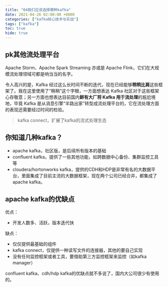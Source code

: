 ```yaml
---
title: "04我们应该选择哪种kafka"
date: 2021-04-26 02:00:00 +0800
categories: ["kafka核心技术与实战"]
tags: ["kafka"]
toc: true
hide: true
---
```


## pk其他流处理平台

Apache Storm、Apache Spark Streaming 亦或是 Apache Flink，它们在大规模流处理领域可都是响当当的名字。

令人高兴的是，Kafka 经过这么长时间不断的迭代，现在已经能够**稍稍比肩**这些框架了。我在这里使用了“稍稍”这个字眼，一方面想表达 Kafka 社区对于这些框架心存敬意；另一方面也想表达目前国内**鲜有大厂将 Kafka 用于流处理**的尴尬境地，毕竟 Kafka 是从消息引擎“半路出家”转型成流处理平台的，它在流处理方面的表现还需要经过时间的检验。

> kafka connect，扩展了kafka的流式处理生态

## 你知道几种kafka？

- apache kafka，社区版，是后续所有版本的基础
- confluent kafka，提供了一些其他功能，如跨数据中心备份、集群监控工具等
- cloudera/hortonworks kafka，提供的CDH和HDP是非常有名的大数据平台，里面集成了目前主流的大数据框架，现在两个公司已经合并，都集成了apache kafka。



## apache kafka的优缺点

优点：

- 开发人数多、活跃，版本迭代快

缺点：

- 仅仅提供最基础的组件
- kafka connect，仅提供一种读写文件的连接器，其他的要自己实现
- 没有任何监控框架或者工具，要借助第三方监控框架来监控（如kafka manager）



confluent kafka、cdh/hdp kafka的优缺点就不多说了，国内大公司很少有使用的。
